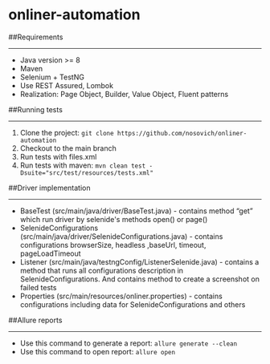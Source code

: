 # onliner-automation

##Requirements
***
- Java version >= 8
- Maven
- Selenium + TestNG
- Use REST Assured, Lombok
- Realization: Page Object, Builder, Value Object, Fluent patterns

##Running tests
***
1. Clone the project:
   `git clone https://github.com/nosovich/onliner-automation`
2. Checkout to the main branch
3. Run tests with files.xml
4. Run tests with maven:
   `mvn clean test -Dsuite="src/test/resources/tests.xml"`
   
##Driver implementation
***
- BaseTest (src/main/java/driver/BaseTest.java) - contains method “get” which run driver by selenide's methods open() or page()
- SelenideConfigurations (src/main/java/driver/SelenideConfigurations.java) - contains configurations browserSize, headless ,baseUrl,  timeout, pageLoadTimeout
- Listener (src/main/java/testngConfig/ListenerSelenide.java) - contains a method that runs all configurations description in SelenideConfigurations. And contains method to create a screenshot on failed tests
- Properties (src/main/resources/onliner.properties) - contains configurations including data for SelenideConfigurations and others

##Allure reports
***
- Use this command to generate a report:
  `allure generate --clean`
- Use this command to open report:
  `allure open`


